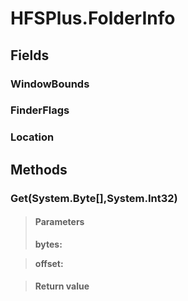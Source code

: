 ﻿


# HFSPlus.FolderInfo

## Fields

### WindowBounds

### FinderFlags

### Location

## Methods


### Get(System.Byte[],System.Int32)

> #### Parameters
> **bytes:** 

> **offset:** 

> #### Return value
> 